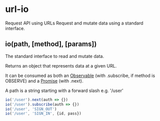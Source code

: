 # url-io
Request API using URLs
Request and mutate data using a standard interface.

## io(path, [method], [params])
The standard interface to read and mutate data.

Returns an object that represents data at a given URL.

It can be consumed as both an [Observable](https://github.com/zenparsing/es-observable) (with .subscribe, if method is OBSERVE) and a [Promise](https://developer.mozilla.org/en/docs/Web/JavaScript/Reference/Global_Objects/Promise) (with .next).

A path is a string starting with a forward slash e.g. '/user'

```javascript
io('/user').next(auth => {})
io('/user').subscribe(auth => {})
io('/user', 'SIGN_OUT')
io('/user', 'SIGN_IN', {id, pass})
```
